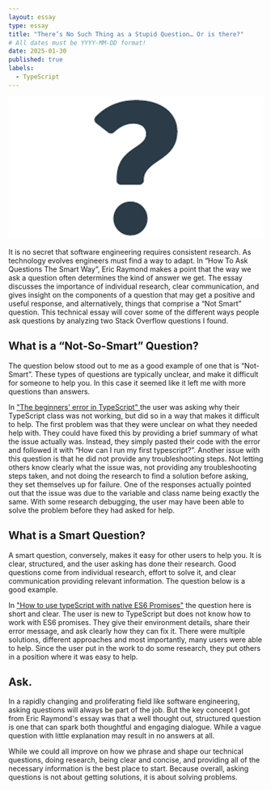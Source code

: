 ```yaml
---
layout: essay
type: essay
title: "There’s No Such Thing as a Stupid Question… Or is there?"
# All dates must be YYYY-MM-DD format!
date: 2025-01-30
published: true
labels:
  - TypeScript
---
```

<img width="600px" class="rounded float-start pe-4" src="../img/mark.png">



It is no secret that software engineering requires consistent research. As technology evolves engineers must find a way to adapt. In “How To Ask Questions The Smart Way”, Eric Raymond makes a point that the way we ask a question often determines the kind of answer we get. The essay discusses the importance of individual research, clear communication, and gives insight on the components of a question that may get a positive and useful response, and alternatively, things that comprise a “Not Smart” question. This technical essay will cover some of the different ways people ask questions by analyzing two Stack Overflow questions I found.

## What is a “Not-So-Smart” Question?
The question below stood out to me as a good example of one that is “Not-Smart”. These types of questions are typically unclear, and make it difficult for someone to help you. In this case it seemed like it left me with more questions than answers.

In ["The beginners' error in TypeScript"
](https://stackoverflow.com/questions/47630677/the-beginners-error-in-typescript) the user was asking why their TypeScript class was not working, but did so in a way that makes it difficult to help. The first problem was that they were unclear on what they needed help with. They could have fixed this by providing a brief summary of what the issue actually was. Instead, they simply pasted their code with the error and followed it with “How can I run my first typescript?”. Another issue with this question is that he did not provide any troubleshooting steps. Not letting others know clearly what the issue was, not providing any troubleshooting steps taken, and not doing the research to find a solution before asking, they set themselves up for failure. One of the responses actually pointed out that the issue was due to the variable and class name being exactly the same. With some research debugging, the user may have been able to solve the problem before they had asked for help.

## What is a Smart Question?
A smart question, conversely, makes it easy for other users to help you. It is clear, structured, and the user asking has done their research. Good questions come from individual research, effort to solve it, and clear communication providing relevant information. The question below is a good example.

In ["How to use typeScript with native ES6 Promises"](https://stackoverflow.com/questions/27573365/how-to-use-typescript-with-native-es6-promises) the question here is short and clear. The user is new to TypeScript but does not know how to work with ES6 promises. They give their environment details, share their error message, and ask clearly how they can fix it. There were multiple solutions, different approaches and most importantly, many users were able to help. Since the user put in the work to do some research, they put others in a position where it was easy to help.

## Ask.
In a rapidly changing and proliferating field like software engineering, asking questions will always be part of the job. But the key concept I got from Eric Raymond's essay was that a well thought out, structured question is one that can spark both thoughtful and engaging dialogue. While a vague question with little explanation may result in no answers at all.

While we could all improve on how we phrase and shape our technical questions, doing research, being clear and concise, and providing all of the necessary information is the best place to start. Because overall, asking questions is not about getting solutions, it is about solving problems.


